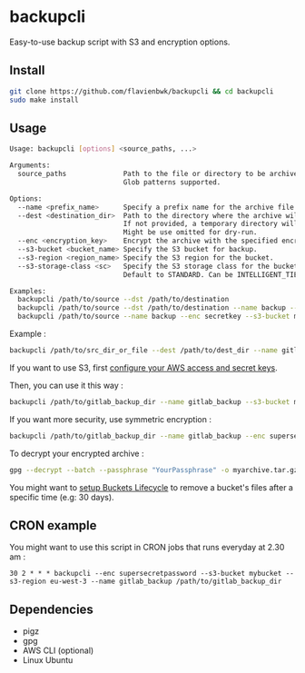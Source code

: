 # backupcli

Easy-to-use backup script with S3 and encryption options.

## Install

```bash
git clone https://github.com/flavienbwk/backupcli && cd backupcli
sudo make install
```

## Usage

```bash
Usage: backupcli [options] <source_paths, ...>

Arguments:
  source_paths              Path to the file or directory to be archived.
                            Glob patterns supported.

Options:
  --name <prefix_name>      Specify a prefix name for the archive file.
  --dest <destination_dir>  Path to the directory where the archive will be saved.
                            If not provided, a temporary directory will be used.
                            Might be use omitted for dry-run.
  --enc <encryption_key>    Encrypt the archive with the specified encryption key.
  --s3-bucket <bucket_name> Specify the S3 bucket for backup.
  --s3-region <region_name> Specify the S3 region for the bucket.
  --s3-storage-class <sc>   Specify the S3 storage class for the bucket.
                            Default to STANDARD. Can be INTELLIGENT_TIERING, STANDARD_IA, GLACIER...

Examples:
  backupcli /path/to/source --dst /path/to/destination
  backupcli /path/to/source --dst /path/to/destination --name backup --enc secretkey
  backupcli /path/to/source --name backup --enc secretkey --s3-bucket mybucket --s3-region us-east-1
```

Example :

```bash
backupcli /path/to/src_dir_or_file --dest /path/to/dest_dir --name gitlab_backup
```

If you want to use S3, first [configure your AWS access and secret keys](https://docs.aws.amazon.com/sdk-for-go/v1/developer-guide/configuring-sdk.html#specifying-credentials).

Then, you can use it this way :

```bash
backupcli /path/to/gitlab_backup_dir --name gitlab_backup --s3-bucket mybucket --s3-region eu-west-3
```

If you want more security, use symmetric encryption :

```bash
backupcli /path/to/gitlab_backup_dir --name gitlab_backup --enc supersecretpassword --s3-bucket mybucket --s3-region eu-west-3
```

To decrypt your encrypted archive :

```bash
gpg --decrypt --batch --passphrase "YourPassphrase" -o myarchive.tar.gz myarchive.tar.gz.gpg
```

You might want to [setup Buckets Lifecycle](https://docs.aws.amazon.com/AmazonS3/latest/userguide/lifecycle-expire-general-considerations.html) to remove a bucket's files after a specific time (e.g: 30 days).

## CRON example

You might want to use this script in CRON jobs that runs everyday at 2.30 am :

```cron
30 2 * * * backupcli --enc supersecretpassword --s3-bucket mybucket --s3-region eu-west-3 --name gitlab_backup /path/to/gitlab_backup_dir
```

## Dependencies

- pigz
- gpg
- AWS CLI (optional)
- Linux Ubuntu
